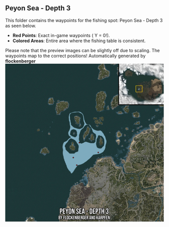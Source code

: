 ## Peyon Sea - Depth 3
This folder contains the waypoints for the fishing spot: Peyon Sea - Depth 3 as seen below.

- **Red Points**: Exact in-game waypoints ( Y = 0!).
- **Colored Areas**: Entire area where the fishing table is consistent.

Please note that the preview images can be slightly off due to scaling. The waypoints map to the correct positions!
Automatically generated by **flockenberger**
![preview_Peyon Sea - Depth 3](./Preview.webp)